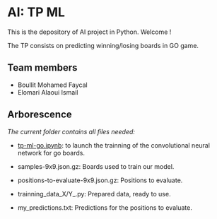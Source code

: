 # AI: TP ML
This is the depository of AI project in Python. Welcome !

The TP consists on predicting winning/losing boards in GO game.

## Team members

- Boullit Mohamed Faycal 
- Elomari Alaoui Ismail 

## Arborescence

*The current folder contains all files needed:*
- [tp-ml-go.ipynb](tp-ml-go.ipynb): to launch the trainning of the convolutional neural network for go boards.

- samples-9x9.json.gz: Boards used to train our model.

- positions-to-evaluate-9x9.json.gz: Positions to evaluate.

- trainning_data_X/Y_.py: Prepared data, ready to use.

- my_predictions.txt: Predictions for the positions to evaluate.